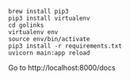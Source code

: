```!bash
brew install pip3
pip3 install virtualenv
cd golinks
virtualenv env
source env/bin/activate
pip3 install -r requirements.txt
uvicorn main:app reload
```

Go to http://localhost:8000/docs
